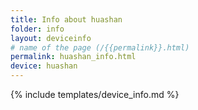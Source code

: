 ```yaml
---
title: Info about huashan
folder: info
layout: deviceinfo
# name of the page (/{{permalink}}.html)
permalink: huashan_info.html
device: huashan
---
```

{% include templates/device_info.md %}
